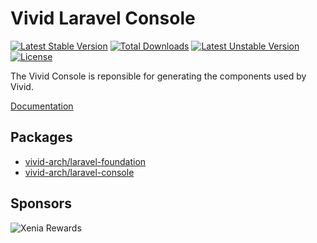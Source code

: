 # Vivid Laravel Console

[![Latest Stable Version](https://poser.pugx.org/vivid-arch/laravel-console/v/stable)](https://packagist.org/packages/vivid-arch/laravel-console)
[![Total Downloads](https://poser.pugx.org/vivid-arch/laravel-console/downloads)](https://packagist.org/packages/vivid-arch/laravel-console)
[![Latest Unstable Version](https://poser.pugx.org/vivid-arch/laravel-console/v/unstable)](https://packagist.org/packages/vivid-arch/laravel-console)
[![License](https://poser.pugx.org/vivid-arch/laravel-console/license)](https://packagist.org/packages/vivid-arch/laravel-console)

The Vivid Console is reponsible for generating the components used by Vivid.

[Documentation](https://vivid-arch.github.io/docs/console/getting-started/)

## Packages

+ [vivid-arch/laravel-foundation](https://packagist.org/packages/vivid-arch/laravel-foundation)
+ [vivid-arch/laravel-console](https://packagist.org/packages/vivid-arch/laravel-console)


## Sponsors

![Xenia Rewards](https://www.xeniarewards.com/wp-content/uploads/2020/03/XR-LOGO_black_name_side_130px.png)
